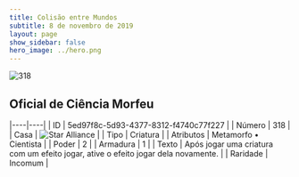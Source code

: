 ```yaml
---
title: Colisão entre Mundos
subtitle: 8 de novembro de 2019
layout: page
show_sidebar: false
hero_image: ../hero.png
---
```


![318](https://cdn.keyforgegame.com/media/card_front/pt/452_318_QPHJ7WR9G77M_pt.png)

## Oficial de Ciência Morfeu

|----|----|
| ID | 5ed97f8c-5d93-4377-8312-f4740c77f227 |
| Número | 318 |
| Casa | ![Star Alliance](https://archonarcana.com/images/thumb/7/7d/Star_Alliance.png/22px-Star_Alliance.png "Aliança Estelar") |
| Tipo | Criatura |
| Atributos | Metamorfo • Cientista |
| Poder | 2 |
| Armadura | 1 |
| Texto | Após jogar uma criatura com um efeito jogar, ative o efeito jogar dela novamente. |
| Raridade | Incomum |
